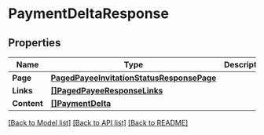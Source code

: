 # PaymentDeltaResponse

## Properties

Name | Type | Description | Notes
------------ | ------------- | ------------- | -------------
**Page** | [**PagedPayeeInvitationStatusResponsePage**](PagedPayeeInvitationStatusResponse_page.md) |  | [optional] 
**Links** | [**[]PagedPayeeResponseLinks**](PagedPayeeResponse_links.md) |  | [optional] 
**Content** | [**[]PaymentDelta**](PaymentDelta.md) |  | [optional] 

[[Back to Model list]](../README.md#documentation-for-models) [[Back to API list]](../README.md#documentation-for-api-endpoints) [[Back to README]](../README.md)


